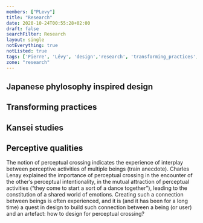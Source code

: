 ```yaml
---
members: ["PLevy"]
title: "Research"
date: 2020-10-24T00:55:28+02:00
draft: false
searchFilter: Research
layout: single
notEverything: true
notListed: true
tags: ['Pierre', 'Lévy', 'design','research', 'transforming_practices', 'everyday', 'kansei']
zone: "research"
---
```


## Japanese phylosophy inspired design


## Transforming practices


## Kansei studies


## Perceptive qualities
The notion of perceptual crossing indicates the experience of interplay between perceptive activities of multiple beings (train anecdote). Charles Lenay  explained the importance of perceptual crossing in the encounter of the other’s perceptual intentionality, in the mutual attraction of perceptual activities (“they come to start a sort of a dance together”), leading to the constitution of a shared world of emotions. Creating such a connection between beings is often experienced, and it is (and it has been for a long time) a quest in design to build such connection between a being (or user) and an artefact: how to design for perceptual crossing?